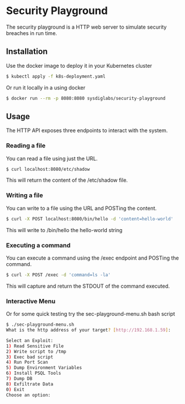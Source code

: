 # Security Playground

The security playground is a HTTP web server to simulate security breaches in
run time.

## Installation

Use the docker image to deploy it in your Kubernetes cluster

```bash
$ kubectl apply -f k8s-deployment.yaml
```

Or run it locally in a using docker

```bash
$ docker run --rm -p 8080:8080 sysdiglabs/security-playground
```

## Usage

The HTTP API exposes three endpoints to interact with the system.

### Reading a file

You can read a file using just the URL.

```bash
$ curl localhost:8080/etc/shadow
```

This will return the content of the /etc/shadow file.

### Writing a file

You can write to a file using the URL and POSTing the content.

```bash
$ curl -X POST localhost:8080/bin/hello -d 'content=hello-world'
```

This will write to /bin/hello the hello-world string

### Executing a command

You can execute a command using the /exec endpoint and POSTing the command.

```bash
$ curl -X POST /exec -d 'command=ls -la'
```

This will capture and return the STDOUT of the command executed.

### Interactive Menu

Or for some quick testing try the sec-playground-menu.sh bash script

```bash
$ ./sec-playground-menu.sh 
What is the http address of your target? [http://192.168.1.59]: 

Select an Exploit:
1) Read Sensitive File
2) Write script to /tmp
3) Exec bad script
4) Run Port Scan
5) Dump Environment Variables
6) Install PSQL Tools
7) Dump DB
8) Exfiltrate Data
0) Exit
Choose an option: 
```
